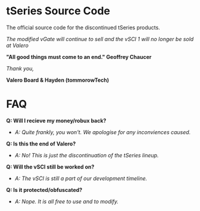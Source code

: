 # tSeries Source Code
The official source code for the discontinued tSeries products.

*The modified vGate will continue to sell and the vSCI 1 will no longer be sold at Valero*

**"All good things must come to an end." Geoffrey Chaucer**


*Thank you,*

**Valero Board & Hayden (tommorowTech)**


# FAQ
**Q: Will I recieve my money/robux back?**
- *A: Quite frankly, you won't. We apologise for any inconviences caused.*

**Q: Is this the end of Valero?**
- *A: No! This is just the discontinuation of the tSeries lineup.*

**Q: Will the vSCI still be worked on?**
- *A: The vSCI is still a part of our development timeline.*

**Q: Is it protected/obfuscated?**
- *A: Nope. It is all free to use and to modify.*
